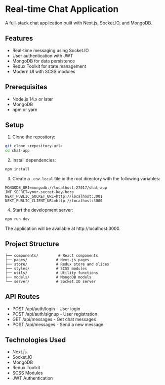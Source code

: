 # Real-time Chat Application

A full-stack chat application built with Next.js, Socket.IO, and MongoDB.

## Features

- Real-time messaging using Socket.IO
- User authentication with JWT
- MongoDB for data persistence
- Redux Toolkit for state management
- Modern UI with SCSS modules

## Prerequisites

- Node.js 14.x or later
- MongoDB
- npm or yarn

## Setup

1. Clone the repository:
```bash
git clone <repository-url>
cd chat-app
```

2. Install dependencies:
```bash
npm install
```

3. Create a `.env.local` file in the root directory with the following variables:
```
MONGODB_URI=mongodb://localhost:27017/chat-app
JWT_SECRET=your-secret-key-here
NEXT_PUBLIC_SOCKET_URL=http://localhost:3001
NEXT_PUBLIC_CLIENT_URL=http://localhost:3000
```

4. Start the development server:
```bash
npm run dev
```

The application will be available at http://localhost:3000.

## Project Structure

```
├── components/         # React components
├── pages/             # Next.js pages
├── store/             # Redux store and slices
├── styles/            # SCSS modules
├── utils/             # Utility functions
├── models/            # MongoDB models
└── server/            # Socket.IO server
```

## API Routes

- POST /api/auth/login - User login
- POST /api/auth/signup - User registration
- GET /api/messages - Get chat messages
- POST /api/messages - Send a new message

## Technologies Used

- Next.js
- Socket.IO
- MongoDB
- Redux Toolkit
- SCSS Modules
- JWT Authentication 